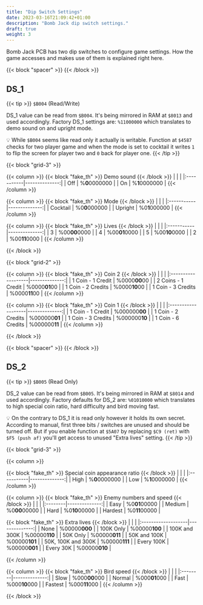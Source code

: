 ```yaml
---
title: "Dip Switch Settings"
date: 2023-03-16T21:09:42+01:00
description: "Bomb Jack dip switch settings."
draft: true
weight: 3
---
```


Bomb Jack PCB has two dip switches to configure game settings. How the game accesses and makes use of them is explained right here.

<!--more-->

{{< block "spacer" >}}
{{< /block >}}

## DS_1
{{< tip >}}
`$B004` (Read/Write)

DS_1 value can be read from `$B004`. It's being mirrored in RAM at `$8013` and used accordingly. Factory DS_1 settings are: `%11000000` which translates to demo sound on and upright mode.

:bulb: While `$B004` seems like read only it actually is writable. Function at `$4587` checks for two player game and when the mode is set to cocktail it writes `1` to flip the screen for player two and `0` back for player one.
{{< /tip >}}

{{< block "grid-3" >}}

{{< column >}}
{{< block "fake_th" >}}
Demo sound
{{< /block >}}
|            |               |
|:-----------|--------------:|
| Off        | %**0**0000000 |
| On         | %**1**0000000 |
{{< /column >}}

{{< column >}}
{{< block "fake_th" >}}
Mode
{{< /block >}}
|            |               |
|:-----------|--------------:|
| Cocktail   | %0**0**000000 |
| Upright    | %0**1**000000 |
{{< /column >}}

{{< column >}}
{{< block "fake_th" >}}
Lives
{{< /block >}}
|            |               |
|:-----------|--------------:|
| 3          | %00**00**0000 |
| 4          | %00**01**0000 |
| 5          | %00**10**0000 |
| 2          | %00**11**0000 |
{{< /column >}}

{{< /block >}}

{{< block "grid-2" >}}

{{< column >}}
{{< block "fake_th" >}}
Coin 2
{{< /block >}}
|                    |               |
|:-------------------|--------------:|
| 1 Coin - 1 Credit  | %0000**00**00 |
| 2 Coins - 1 Credit | %0000**01**00 |
| 1 Coin - 2 Credits | %0000**10**00 |
| 1 Coin - 3 Credits | %0000**11**00 |
{{< /column >}}

{{< column >}}
{{< block "fake_th" >}}
Coin 1
{{< /block >}}
|                    |               |
|:-------------------|--------------:|
| 1 Coin - 1 Credit  | %000000**00** |
| 1 Coin - 2 Credits | %000000**01** |
| 1 Coin - 3 Credits | %000000**10** |
| 1 Coin - 6 Credits | %000000**11** |
{{< /column >}}

{{< /block >}}

{{< block "spacer" >}}
{{< /block >}}

## DS_2

{{< tip >}}
`$B005` (Read Only)

DS_2 value can be read from `$B005`. It's being mirrored in RAM at `$8014` and used accordingly. Factory defaults for DS_2 are: `%01010000` which translates to high special coin ratio, hard difficulty and bird moving fast.

:bulb: On the contrary to DS_1 it is read only however it holds its own secret. According to manual, first three bits / switches are unused and should be turned off. But if you enable function at `$5A07` by replacing `$C9 (ret)` with `$F5 (push af)` you'll get access to unused "Extra lives" setting.
{{< /tip >}}

{{< block "grid-3" >}}

{{< column >}}

{{< block "fake_th" >}}
Special coin appearance ratio
{{< /block >}}
|            |               |
|:-----------|--------------:|
| High       | %**0**0000000 |
| Low        | %**1**0000000 |
{{< /column >}}

{{< column >}}
{{< block "fake_th" >}}
Enemy numbers and speed
{{< /block >}}
|         |               |
|:--------|--------------:|
| Easy    | %0**01**00000 |
| Medium  | %0**00**00000 |
| Hard    | %0**10**00000 |
| Hardest | %0**11**00000 |

{{< block "fake_th" >}}
Extra lives
{{< /block >}}
|                    |               |
|:-------------------|--------------:|
| None               | %00000**000** |
| 100K Only          | %00000**100** |
| 100K and 300K      | %00000**110** |
| 50K Only           | %00000**011** |
| 50K and 100K       | %00000**101** |
| 50K, 100K and 300K | %00000**111** |
| Every 100K         | %00000**001** |
| Every 30K          | %00000**010** |

{{< /column >}}

{{< column >}}
{{< block "fake_th" >}}
Bird speed
{{< /block >}}
|         |               |
|:--------|--------------:|
| Slow    | %000**00**000 |
| Normal  | %000**01**000 |
| Fast    | %000**10**000 |
| Fastest | %000**11**000 |
{{< /column >}}

{{< /block >}}
